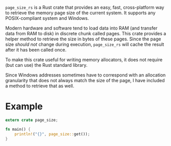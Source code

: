 `page_size_rs` is a Rust crate that provides an easy, fast, cross-platform way to retrieve the memory page size of the current system. It supports any POSIX-compliant system and Windows.

Modern hardware and software tend to load data into RAM (and transfer data from RAM to disk) in discrete chunk called pages. This crate provides a helper method to retrieve the size in bytes of these pages. Since the page size *should not* change during execution, `page_size_rs` will cache the result after it has been called once. 

To make this crate useful for writing memory allocators, it does not require (but can use) the Rust standard library.

Since Windows addresses sometimes have to correspond with an allocation granularity that does not always match the size of the page, I have included a method to retrieve that as well.

# Example

```rust
extern crate page_size;

fn main() {
    println!("{}", page_size::get());
}
```
